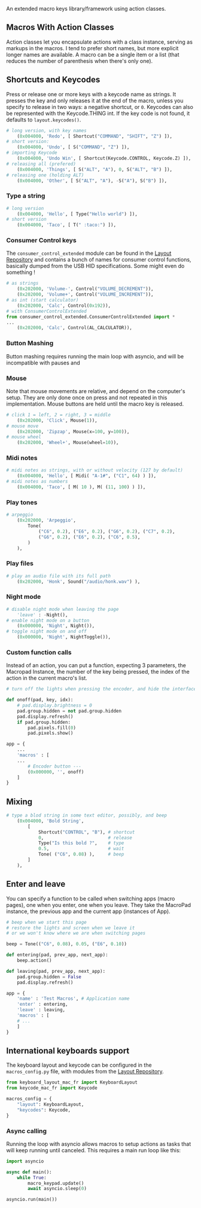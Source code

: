 An extended macro keys library/framework using action classes.

## Macros With Action Classes

Action classes let you encapsulate actions with a class instance, serving as markups in the macros. I tend to prefer short names, but more explicit longer names are available. A macro can be a single item or a list (that reduces the number of parenthesis when there's only one).

<!--
## Defining macros in the macros folder

### Base syntax (TBD)

### Advanced things (TBD)

### Low level things (TBD)
-->

## Shortcuts and Keycodes

Press or release one or more keys with a keycode name as strings. It presses the key and only releases it at the end of the macro, unless you specify to release in two ways: a negative shortcut, or `0`. Keycodes can also be represented with the Keycode.THING int. If the key code is not found, it defaults to `layout.keycodes()`.

```py
# long version, with key names
    (0x004000, 'Redo', [ Shortcut("COMMAND", "SHIFT", "Z") ]),
# short version:
    (0x004000, 'Undo', [ S("COMMAND", "Z") ]),
# importing Keycode
    (0x004000, 'Undo Win', [ Shortcut(Keycode.CONTROL, Keycode.Z) ]),
# releasing all (prefered)
    (0x004000, 'Things', [ S("ALT", "A"), 0, S("ALT", "B") ]),
# releasing one (holding ALT)
    (0x004000, 'Other', [ S("ALT", "A"), -S("A"), S("B") ]),
```

### Type a string

```py
# long version
    (0x004000, 'Hello', [ Type("Hello world") ]),
# short version
    (0x004000, 'Taco', [ T(" :taco:") ]),
```

### Consumer Control keys

The `consumer_control_extended` module can be found in the [Layout Repository](https://github.com/Neradoc/Circuitpython_Keyboard_Layouts) and contains a bunch of names for consumer control functions, basically dumped from the USB HID specifications. Some might even do something !

```py
# as strings
    (0x202000, 'Volume-', Control("VOLUME_DECREMENT")),
    (0x202000, 'Volume+', Control("VOLUME_INCREMENT")),
# as int (start calculator)
    (0x202000, 'Calc', Control(0x192)),
# with ConsumerControlExtended
from consumer_control_extended.ConsumerControlExtended import *
...
    (0x202000, 'Calc', Control(AL_CALCULATOR)),
```

### Button Mashing

Button mashing requires running the main loop with asyncio, and will be incompatible with pauses and 

### Mouse

Note that mouse movements are relative, and depend on the computer's setup. They are only done once on press and not repeated in this implementation. Mouse buttons are held until the macro key is released.

```py
# click 1 = left, 2 = right, 3 = middle
    (0x202000, 'Click', Mouse(1)),
# mouse move
    (0x202000, 'Zipzap', Mouse(x=100, y=100)),
# mouse wheel
    (0x202000, 'Wheel+', Mouse(wheel=10)),
```

### Midi notes

```py
# midi notes as strings, with or without velocity (127 by default)
    (0x004000, 'Hello', [ Midi( "A-1#", ("C1", 64) ) ]),
# midi notes as numbers
    (0x004000, 'Taco', [ M( 10 ), M( (11, 100) ) ]),
```

### Play tones

```py
# arpeggio
    (0x202000, 'Arpeggio',
        Tone(
            ("C6", 0.2), ("E6", 0.2), ("G6", 0.2), ("C7", 0.2),
            ("G6", 0.2), ("E6", 0.2), ("C6", 0.5),
        )
    ),
```

### Play files

```py
# play an audio file with its full path
    (0x202000, 'Honk', Sound("/audio/honk.wav") ),
```

### Night mode

```py
# disable night mode when leaving the page
    'leave' : -Night(),
# enable night mode on a button
    (0x000000, 'Night', Night()),
# toggle night mode on and off
    (0x000000, 'Night', NightToggle()),
```

### Custom function calls

Instead of an action, you can put a function, expecting 3 parameters, the Macropad Instance, the number of the key being pressed, the index of the action in the current macro's list.

```py
# turn off the lights when pressing the encoder, and hide the interface

def onoff(pad, key, idx):
    # pad.display.brightness = 0
    pad.group.hidden = not pad.group.hidden
    pad.display.refresh()
    if pad.group.hidden:
        pad.pixels.fill(0)
        pad.pixels.show()

app = {
    ...
    'macros' : [
    ...
        # Encoder button ---
        (0x000000, '', onoff)
    ]
}
```

## Mixing

```py
# type a blod string in some text editor, possibly, and beep
    (0x004000, 'Bold String',
        [
            Shortcut("CONTROL", "B"), # shortcut
            0,                        # release
            Type("Is this bold ?",    # type
            0.5,                      # wait
            Tone( ("C6", 0.08) ),     # beep
        ]
    ),
```

## Enter and leave

You can specify a function to be called when switching apps (macro pages), one when you enter, one when you leave. They take the MacroPad instance, the previous app and the current app (instances of App).

```py
# beep when we start this page
# restore the lights and screen when we leave it
# or we won't know where we are when switching pages

beep = Tone(("C6", 0.08), 0.05, ("E6", 0.10))

def entering(pad, prev_app, next_app):
    beep.action()

def leaving(pad, prev_app, next_app):
    pad.group.hidden = False
    pad.display.refresh()

app = {
    'name' : 'Test Macros', # Application name
    'enter' : entering,
    'leave' : leaving,
    'macros' : [
    # ...
    ]
}
```

## International keyboards support

The keyboard layout and keycode can be configured in the `macros_config.py` file, with modules from the [Layout Repository](https://github.com/Neradoc/Circuitpython_Keyboard_Layouts).

```py
from keyboard_layout_mac_fr import KeyboardLayout
from keycode_mac_fr import Keycode

macros_config = {
	"layout": KeyboardLayout,
	"keycodes": Keycode,
}
```


### Async calling

Running the loop with asyncio allows macros to setup actions as tasks that will keep running until canceled. This requires a main run loop like this:

```py
import asyncio

async def main():
    while True:
        macro_keypad.update()
        await asyncio.sleep(0)

asyncio.run(main())
```


<!-- 
## Support for different types of keypads

The generic case in `driver_base`. (TBD)

### How to extend it for your keypad (TBD)

### Existing "drivers" for most cases (TBD)

#### Generic macropad and neopixels (TBD)

#### Generic I2C Neokeys and others (TBD)

#### Macropad (TBD)

#### Keybow (TBD)
 -->
